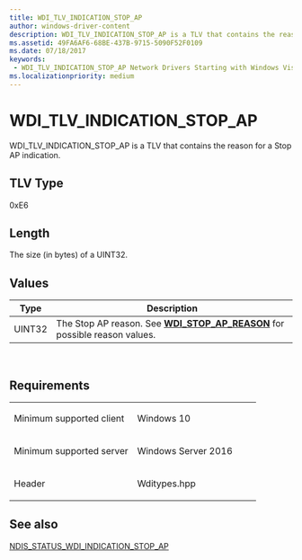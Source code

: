 ```yaml
---
title: WDI_TLV_INDICATION_STOP_AP
author: windows-driver-content
description: WDI_TLV_INDICATION_STOP_AP is a TLV that contains the reason for a Stop AP indication.
ms.assetid: 49FA6AF6-68BE-437B-9715-5090F52F0109
ms.date: 07/18/2017 
keywords:
 - WDI_TLV_INDICATION_STOP_AP Network Drivers Starting with Windows Vista
ms.localizationpriority: medium
---
```


# WDI\_TLV\_INDICATION\_STOP\_AP


WDI\_TLV\_INDICATION\_STOP\_AP is a TLV that contains the reason for a Stop AP indication.

## TLV Type


0xE6

## Length


The size (in bytes) of a UINT32.

## Values


| Type   | Description                                                                                                  |
|--------|--------------------------------------------------------------------------------------------------------------|
| UINT32 | The Stop AP reason. See [**WDI\_STOP\_AP\_REASON**](https://msdn.microsoft.com/library/windows/hardware/dn926116) for possible reason values. |

 

Requirements
------------

<table>
<colgroup>
<col width="50%" />
<col width="50%" />
</colgroup>
<tbody>
<tr class="odd">
<td><p>Minimum supported client</p></td>
<td><p>Windows 10</p></td>
</tr>
<tr class="even">
<td><p>Minimum supported server</p></td>
<td><p>Windows Server 2016</p></td>
</tr>
<tr class="odd">
<td><p>Header</p></td>
<td>Wditypes.hpp</td>
</tr>
</tbody>
</table>

## See also


[NDIS\_STATUS\_WDI\_INDICATION\_STOP\_AP](https://msdn.microsoft.com/library/windows/hardware/dn925661)

 

 




